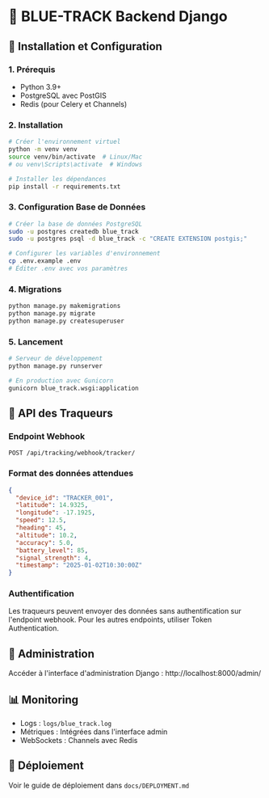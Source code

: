 # 🚢 BLUE-TRACK Backend Django

## 🚀 Installation et Configuration

### 1. Prérequis
- Python 3.9+
- PostgreSQL avec PostGIS
- Redis (pour Celery et Channels)

### 2. Installation
```bash
# Créer l'environnement virtuel
python -m venv venv
source venv/bin/activate  # Linux/Mac
# ou venv\Scripts\activate  # Windows

# Installer les dépendances
pip install -r requirements.txt
```

### 3. Configuration Base de Données
```bash
# Créer la base de données PostgreSQL
sudo -u postgres createdb blue_track
sudo -u postgres psql -d blue_track -c "CREATE EXTENSION postgis;"

# Configurer les variables d'environnement
cp .env.example .env
# Éditer .env avec vos paramètres
```

### 4. Migrations
```bash
python manage.py makemigrations
python manage.py migrate
python manage.py createsuperuser
```

### 5. Lancement
```bash
# Serveur de développement
python manage.py runserver

# En production avec Gunicorn
gunicorn blue_track.wsgi:application
```

## 📡 API des Traqueurs

### Endpoint Webhook
```
POST /api/tracking/webhook/tracker/
```

### Format des données attendues
```json
{
  "device_id": "TRACKER_001",
  "latitude": 14.9325,
  "longitude": -17.1925,
  "speed": 12.5,
  "heading": 45,
  "altitude": 10.2,
  "accuracy": 5.0,
  "battery_level": 85,
  "signal_strength": 4,
  "timestamp": "2025-01-02T10:30:00Z"
}
```

### Authentification
Les traqueurs peuvent envoyer des données sans authentification sur l'endpoint webhook.
Pour les autres endpoints, utiliser Token Authentication.

## 🔧 Administration
Accéder à l'interface d'administration Django : http://localhost:8000/admin/

## 📊 Monitoring
- Logs : `logs/blue_track.log`
- Métriques : Intégrées dans l'interface admin
- WebSockets : Channels avec Redis

## 🚀 Déploiement
Voir le guide de déploiement dans `docs/DEPLOYMENT.md`